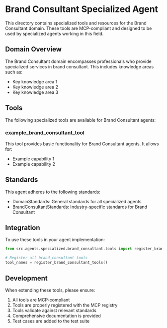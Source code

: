 # Brand Consultant Specialized Agent

This directory contains specialized tools and resources for the Brand Consultant domain. These tools are MCP-compliant and designed to be used by specialized agents working in this field.

## Domain Overview

The Brand Consultant domain encompasses professionals who provide specialized services in brand consultant. This includes knowledge areas such as:

- Key knowledge area 1
- Key knowledge area 2
- Key knowledge area 3

## Tools

The following specialized tools are available for Brand Consultant agents:

### example_brand_consultant_tool

This tool provides basic functionality for Brand Consultant agents. It allows for:

- Example capability 1
- Example capability 2

## Standards

This agent adheres to the following standards:

- DomainStandards: General standards for all specialized agents
- BrandConsultantStandards: Industry-specific standards for Brand Consultant

## Integration

To use these tools in your agent implementation:

```python
from src.agents.specialized.brand_consultant.tools import register_brand_consultant_tools

# Register all brand_consultant tools
tool_names = register_brand_consultant_tools()
```

## Development

When extending these tools, please ensure:

1. All tools are MCP-compliant
2. Tools are properly registered with the MCP registry
3. Tools validate against relevant standards
4. Comprehensive documentation is provided
5. Test cases are added to the test suite
